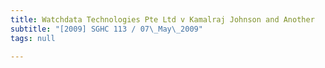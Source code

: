 ```yaml
---
title: Watchdata Technologies Pte Ltd v Kamalraj Johnson and Another
subtitle: "[2009] SGHC 113 / 07\_May\_2009"
tags: null

---
```


